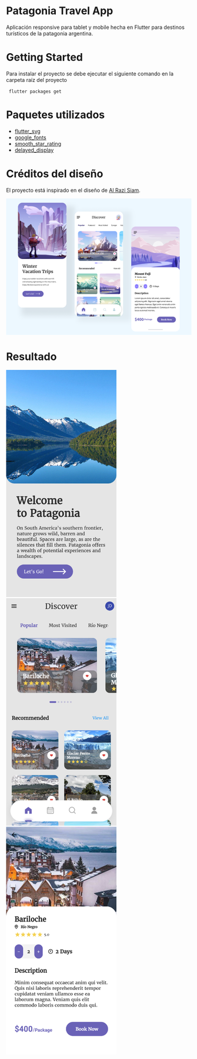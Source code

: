 # Patagonia Travel App
 Aplicación responsive para tablet y mobile hecha en Flutter para destinos turísticos de la patagonia argentina.
 
# Getting Started
 Para instalar el proyecto se debe ejecutar el siguiente comando en la carpeta raíz del proyecto
 ```
  flutter packages get
```

# Paquetes utilizados

- <a href="https://pub.dev/packages/flutter_svg" target="_blank">flutter_svg</a>
- <a href="https://pub.dev/packages/google_fonts" target="_blank">google_fonts</a>
- <a href="https://pub.dev/packages/smooth_star_rating" target="_blank">smooth_star_rating</a>
- <a href="https://pub.dev/packages/delayed_display" target="_blank">delayed_display</a>

# Créditos del diseño
El proyecto está inspirado en el diseño de [Al Razi Siam](https://www.behance.net/gallery/111883599/Travel-App?tracking_source=search_projects_recommended%7Ctravel%20app).

<img src="demo/screens.png" width=900>

# Resultado

<img src="demo/screen_1.png" width=300> <img src="demo/screen_2.png" width=300> <img src="demo/screen_3.png" width=300>

